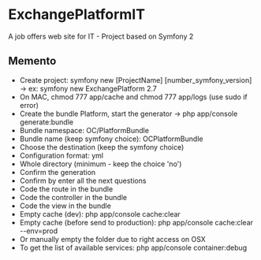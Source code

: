 ExchangePlatformIT
==================

A job offers web site for IT - Project based on Symfony 2

## Memento

- Create project: symfony new [ProjectName] [number_symfony_version] -> ex: symfony new ExchangePlatform 2.7
- On MAC, chmod 777 app/cache and chmod 777 app/logs (use sudo if error)
- Create the bundle Platform, start the generator -> php app/console generate:bundle
- Bundle namespace: OC/PlatformBundle
- Bundle name (keep symfony choice): OCPlatformBundle
- Choose the destination (keep the symfony choice)
- Configuration format: yml
- Whole directory (minimum - keep the choice 'no')
- Confirm the generation
- Confirm by enter all the next questions
- Code the route in the bundle
- Code the controller in the bundle
- Code the view in the bundle
- Empty cache (dev): php app/console cache:clear
- Empty cache (before send to production): php app/console cache:clear --env=prod
- Or manually empty the folder due to right access on OSX
- To get the list of available services: php app/console container:debug